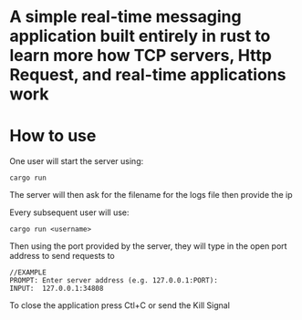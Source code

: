 # A simple real-time messaging application built entirely in rust to learn more how TCP servers, Http Request, and real-time applications work

# How to use
One user will start the server using:
```
cargo run
```

The server will then ask for the filename for the logs file then provide the ip

Every subsequent user will use: 
```
cargo run <username>
```

Then using the port provided by the server, they will type in the open port address to send requests to
```
//EXAMPLE
PROMPT: Enter server address (e.g. 127.0.0.1:PORT):
INPUT:  127.0.0.1:34808
```

To close the application press Ctl+C or send the Kill Signal
